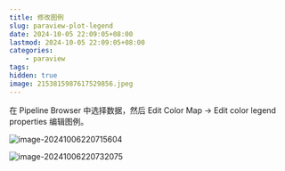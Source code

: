 ```yaml
---
title: 修改图例
slug: paraview-plot-legend
date: 2024-10-05 22:09:05+08:00
lastmod: 2024-10-05 22:09:05+08:00
categories:
    - paraview
tags:
hidden: true
image: 2153815987617529856.jpeg
---
```


在 Pipeline Browser 中选择数据，然后 Edit Color Map -> Edit color legend properties 编辑图例。

![image-20241006220715604](https://githubimages.pengfeima.cn/images/202410062207762.png)

![image-20241006220732075](https://githubimages.pengfeima.cn/images/202410062207128.png)